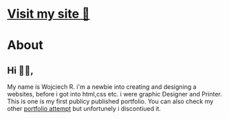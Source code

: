 # [Visit my site 👋](https://wojciechrubas.github.io)

# About

## Hi 🙋‍♂️,
My name is Wojciech R. i'm a newbie into creating and designing a websites, before i got into html,css etc. i were graphic Designer and Printer. This is one is my first publicy published portfolio. You can also check my other [portfolio attempt](https://somthdesign.github.io/somth) but unfortunely i discontiued it.
